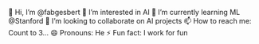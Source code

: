 👋 Hi, I’m @fabgesbert
👀 I’m interested in AI
🌱 I’m currently learning ML @Stanford
💞️ I’m looking to collaborate on AI projects
📫 How to reach me: Count to 3...
😄 Pronouns: He
⚡ Fun fact: I work for fun

<!---
fabgesbert/fabgesbert is a ✨ special ✨ repository because its `README.md` (this file) appears on your GitHub profile.
You can click the Preview link to take a look at your changes.
--->
